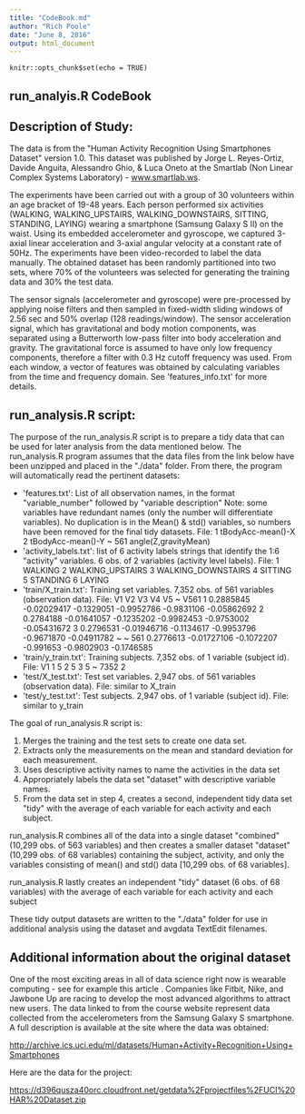 ```yaml
---
title: "CodeBook.md"
author: "Rich Poole"
date: "June 8, 2016"
output: html_document
---
```


```{r setup, include=FALSE}
knitr::opts_chunk$set(echo = TRUE)
```

## run_analyis.R CodeBook

## Description of Study:  

The data is from the "Human Activity Recognition Using Smartphones Dataset" version 1.0.  This dataset was published by Jorge L. Reyes-Ortiz, Davide Anguita, Alessandro Ghio, & Luca Oneto at the Smartlab (Non Linear Complex Systems Laboratory) - www.smartlab.ws.

The experiments have been carried out with a group of 30 volunteers within an age bracket of 19-48 years. Each person performed six activities (WALKING, WALKING_UPSTAIRS, WALKING_DOWNSTAIRS, SITTING, STANDING, LAYING) wearing a smartphone (Samsung Galaxy S II) on the waist. Using its embedded accelerometer and gyroscope, we captured 3-axial linear acceleration and 3-axial angular velocity at a constant rate of 50Hz. The experiments have been video-recorded to label the data manually. The obtained dataset has been randomly partitioned into two sets, where 70% of the volunteers was selected for generating the training data and 30% the test data. 

The sensor signals (accelerometer and gyroscope) were pre-processed by applying noise filters and then sampled in fixed-width sliding windows of 2.56 sec and 50% overlap (128 readings/window). The sensor acceleration signal, which has gravitational and body motion components, was separated using a Butterworth low-pass filter into body acceleration and gravity. The gravitational force is assumed to have only low frequency components, therefore a filter with 0.3 Hz cutoff frequency was used. From each window, a vector of features was obtained by calculating variables from the time and frequency domain. See 'features_info.txt' for more details. 

## run_analysis.R script:

The purpose of the run_analysis.R script is to prepare a tidy data that can be used for later analysis from the data mentioned below. The run_analysis.R program assumes that the data files from the link below have been unzipped and placed in the "./data" folder.  From there, the program will automatically read the pertinent datasets:

- 'features.txt': List of all observation names, in the format "variable_number" followed by "variable description"  Note: some variables have redundant names (only the number will differentiate variables).  No duplication is in the Mean() & std() variables, so numbers have been removed for the final tidy datasets. File:
    1 tBodyAcc-mean()-X
    2 tBodyAcc-mean()-Y
    ~
    561 angle(Z,gravityMean)
- 'activity_labels.txt': list of 6 activity labels strings that identify the 1:6 "activity" variables.  6 obs. of 2 variables (activity level labels). File: 
    1 WALKING
    2 WALKING_UPSTAIRS
    3 WALKING_DOWNSTAIRS
    4 SITTING
    5 STANDING
    6 LAYING
- 'train/X_train.txt': Training set variables.  7,352 obs. of 561 variables  (observation data).  File:
             V1          V2         V3         V4         V5  ~          V561
    1 0.2885845 -0.02029417 -0.1329051 -0.9952786 -0.9831106      -0.05862692
    2 0.2784188 -0.01641057 -0.1235202 -0.9982453 -0.9753002      -0.05431672
    3 0.2796531 -0.01946716 -0.1134617 -0.9953796 -0.9671870      -0.04911782
    ~                                                         ~
    561 0.2776613 -0.01727106 -0.1072207 -0.991653 -0.9802903     -0.1746585
- 'train/y_train.txt': Training subjects.  7,352 obs. of 1 variable (subject id).  File:
      V1
    1  5
    2  5
    3  5
    ~
    7352  2
- 'test/X_test.txt': Test set variables.  2,947 obs. of 561 variables  (observation data). File:
    similar to X_train
- 'test/y_test.txt': Test subjects.   2,947 obs. of 1 variable (subject id). File:
    similar to y_train
    
The goal of run_analysis.R script is:
1. Merges the training and the test sets to create one data set. 
2. Extracts only the measurements on the mean and standard deviation for each measurement.
3. Uses descriptive activity names to name the activities in the data set
4. Appropriately labels the data set "dataset" with descriptive variable names.
5. From the data set in step 4, creates a second, independent tidy data set "tidy" with the average of each variable for each activity and each subject.

run_analysis.R combines all of the data into a single dataset "combined" (10,299 obs. of 563 variables) and then creates a smaller dataset "dataset" (10,299 obs. of 68 variables) containing the subject, activity, and only the variables consisting of mean() and std() data [10,299 obs. of 68 variables].  

run_analysis.R lastly creates an independent "tidy" dataset (6 obs. of 68 variables) with the average of each variable for each activity and each subject

These tidy output datasets are written to the "./data" folder for use in additional analysis using the dataset and avgdata TextEdit filenames.

## Additional information about the original dataset 

One of the most exciting areas in all of data science right now is wearable computing - see for example this article . Companies like Fitbit, Nike, and Jawbone Up are racing to develop the most advanced algorithms to attract new users. The data linked to from the course website represent data collected from the accelerometers from the Samsung Galaxy S smartphone. A full description is available at the site where the data was obtained:

http://archive.ics.uci.edu/ml/datasets/Human+Activity+Recognition+Using+Smartphones

Here are the data for the project:

https://d396qusza40orc.cloudfront.net/getdata%2Fprojectfiles%2FUCI%20HAR%20Dataset.zip

